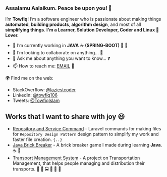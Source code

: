 ### Assalamu Aalaikum. Peace be upon you! 👋

I’m **Towfiq**!  I’m a software engineer who is passionate about making things **automated**, **building products**, 
**algorithm design**, and most of all **simplifying things**.
**I'm a Learner, Solution Developer, Coder and Linux 🐧 Lover.**

- 🔭 I’m currently working in **JAVA** :coffee: **(SPRING-BOOT)** :herb: :leaves:
- 👯 I’m looking to collaborate on anything... :revolving_hearts:
- 💬 Ask me about anything you want to know... :question:
- 📫 How to reach me: [EMAIL](towfiq.106@gmail.com) :email:

🌍 Find me on the web:

- StackOverflow: [@laziestcoder](https://stackoverflow.com/users/6688908/laziestcoder)
- LinkedIn: [@towfiq106](https://www.linkedin.com/in/towfiq106/)
- Tweets: [@TowfiqIslam](https://twitter.com/TowfiqIslam)

## Works that I want to share with joy :smiley:
- [Repository and Service Command](https://github.com/laziestcoder/RepositoryAndServiceCommand) - Laravel commands for 
making files for `Repository Design Pattern` design pattern to simplify my work and faster file creation. `{..}`
- [Java Brick Breaker](https://github.com/laziestcoder/JavaBrickBreaker) - A brick breaker game I made during learning
 **Java**. :coffee: :roller_coaster:
- [Transport Management System](https://github.com/laziestcoder/IIUC_Transport_Management_System) - A project on 
Transportation Management, that helps people managing and distribution their transports. :articulated_lorry: :bus: 
:oncoming_bus: :minibus: :truck: :trolleybus:

















<!-- - 🌱 I’m currently learning  **AWS** :sparkles:,  **SWAGGER** :chart: -->

<!--
**laziestcoder/laziestcoder** is a ✨ _special_ ✨ repository because its `README.md` (this file) appears on your GitHub profile.

Here are some ideas to get you started:

- 🔭 I’m currently working on ...
- 🌱 I’m currently learning ...
- 👯 I’m looking to collaborate on ...
- 🤔 I’m looking for help with ...
- 💬 Ask me about ...
- 📫 How to reach me: ...
- 😄 Pronouns: ...
- ⚡ Fun fact: ...
-->
